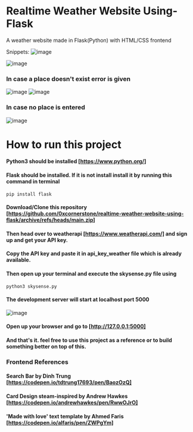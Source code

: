 # Realtime Weather Website Using-Flask
A weather website made in Flask(Python) with HTML/CSS frontend

Snippets:
![image](https://github.com/0xcornerstone/realtime-weather-website-using-flask/assets/149751418/ec1d244d-72cb-4c8c-9e5b-a846f4c6d05c)

![image](https://github.com/0xcornerstone/realtime-weather-website-using-flask/assets/149751418/41579805-95fa-44ae-956a-1d9072618fea)

### In case a place doesn't exist error is given
![image](https://github.com/0xcornerstone/realtime-weather-website-using-flask/assets/149751418/1a272768-6935-4750-a060-3d5f71d35870)
![image](https://github.com/0xcornerstone/realtime-weather-website-using-flask/assets/149751418/09c57f70-e37d-41f0-894a-d8bfd7898338)

### In case no place is entered
![image](https://github.com/0xcornerstone/realtime-weather-website-using-flask/assets/149751418/18437d60-af7b-4188-89c0-a08f82d20a19)

# How to run this project

#### Python3 should be installed [https://www.python.org/]
#### Flask should be installed. If it is not install install it by running this command in terminal
```
pip install flask
```
#### Download/Clone this repository [https://github.com/0xcornerstone/realtime-weather-website-using-flask/archive/refs/heads/main.zip]
#### Then head over to weatherapi [https://www.weatherapi.com/] and sign up and get your API key.
#### Copy the API key and paste it in api_key_weather file which is already available.
#### Then open up your terminal and execute the skysense.py file using
```
python3 skysense.py
```
#### The development server will start at localhost port 5000
![image](https://github.com/0xcornerstone/realtime-weather-website-using-flask/assets/149751418/b5e9fe1a-4354-43fb-9a8e-5656b7dc5abf)

#### Open up your browser and go to [http://127.0.0.1:5000]
#### And that's it. feel free to use this project as a reference or to build something better on top of this.

### Frontend References
#### Search Bar by Dinh Trung [https://codepen.io/tdtrung17693/pen/BaozOzQ]
#### Card Design steam-inspired by Andrew Hawkes [https://codepen.io/andrewhawkes/pen/RwwOJrO]
#### 'Made with love' text template by Ahmed Faris [https://codepen.io/alfaris/pen/ZWPgYm] 
